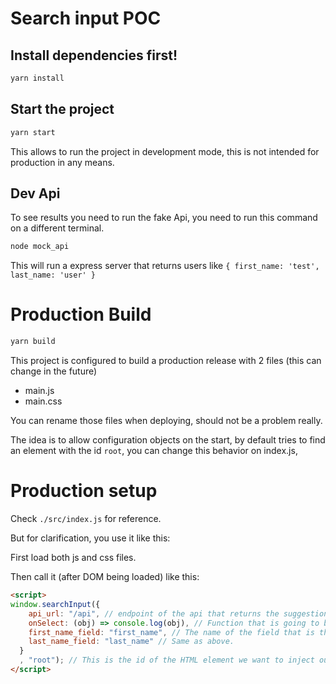 # Search input POC

## Install dependencies first!

```bash
yarn install
```

## Start the project

```bash
yarn start
```
This allows to run the project in development mode, this is not intended for production in any means.

## Dev Api

To see results you need to run the fake Api, you need to run this command on a different terminal.

```bash
node mock_api
```

This will run a express server that returns users like `{ first_name: 'test', last_name: 'user' }`

# Production Build

```bash
yarn build
```

This project is configured to build a production release with 2 files (this can change in the future)
 - main.js
 - main.css

 You can rename those files when deploying, should not be a problem really.

 The idea is to allow configuration objects on the start, by default tries to find an element with the id `root`, you can change this behavior on index.js,

# Production setup

Check `./src/index.js` for reference.

But for clarification, you use it like this:

First load both js and css files.

Then call it (after DOM being loaded) like this:

```html
<script>
window.searchInput({
    api_url: "/api", // endpoint of the api that returns the suggestions.
    onSelect: (obj) => console.log(obj), // Function that is going to be called after selecting the suggestion
    first_name_field: "first_name", // The name of the field that is the 'first_name' of the client
    last_name_field: "last_name" // Same as above.
  }
  , "root"); // This is the id of the HTML element we want to inject our component.
</script>
```